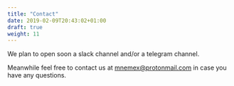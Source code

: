 ```yaml
---
title: "Contact"
date: 2019-02-09T20:43:02+01:00
draft: true
weight: 11
---
```


We plan to open soon a slack channel and/or a telegram channel.

Meanwhile feel free to contact us at mnemex@protonmail.com in case you have any questions.

